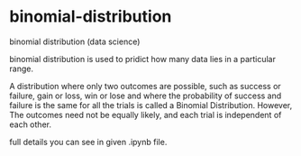 # binomial-distribution
binomial distribution (data science)

binomial distribution is used to pridict how many data lies in a particular range.



A distribution where only two outcomes are possible, such as success or failure, gain or loss, win or lose and where the probability of success and failure is the same for all the trials is called a Binomial Distribution. However, The outcomes need not be equally likely, and each trial is independent of each other.

full details you can see in given .ipynb file.
